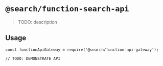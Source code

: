 # `@search/function-search-api`

> TODO: description

## Usage

```
const functionApiGateway = require('@search/function-api-gateway');

// TODO: DEMONSTRATE API
```
